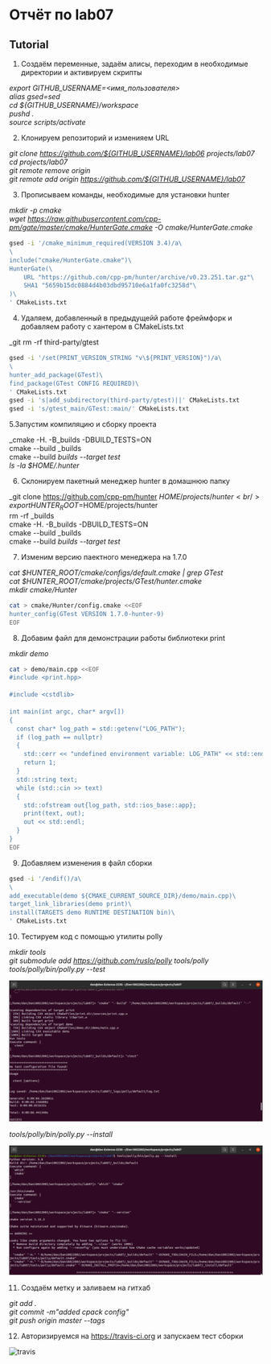 # Отчёт по lab07

## Tutorial

1. Создаём переменные, задаём алисы, переходим в необходимые директории и активируем скрипты

_export GITHUB_USERNAME=<имя_пользователя><br/>
alias gsed=sed<br/>
cd ${GITHUB_USERNAME}/workspace<br/>
pushd .<br/>
source scripts/activate_

2. Клонируем репозиторий и изменияем URL

_git clone https://github.com/${GITHUB_USERNAME}/lab06 projects/lab07<br/>
cd projects/lab07<br/>
git remote remove origin<br/>
git remote add origin https://github.com/${GITHUB_USERNAME}/lab07_

3. Прописываем команды, необходимые для установки hunter

_mkdir -p cmake<br/>
wget https://raw.githubusercontent.com/cpp-pm/gate/master/cmake/HunterGate.cmake -O cmake/HunterGate.cmake_
```sh
gsed -i '/cmake_minimum_required(VERSION 3.4)/a\
\
include("cmake/HunterGate.cmake")\
HunterGate(\
    URL "https://github.com/cpp-pm/hunter/archive/v0.23.251.tar.gz"\
    SHA1 "5659b15dc0884d4b03dbd95710e6a1fa0fc3258d"\
)\
' CMakeLists.txt
```

4. Удаляем, добавленный в предыдущейй работе фреймфорк и добавляем работу с хантером в CMakeLists.txt

_git rm -rf third-party/gtest
```sh
gsed -i '/set(PRINT_VERSION_STRING "v\${PRINT_VERSION}")/a\
\
hunter_add_package(GTest)\
find_package(GTest CONFIG REQUIRED)\
' CMakeLists.txt
gsed -i 's|add_subdirectory(third-party/gtest)||' CMakeLists.txt
gsed -i 's/gtest_main/GTest::main/' CMakeLists.txt
```

5.Запустим компиляцию и сборку проекта

_cmake -H. -B_builds -DBUILD_TESTS=ON<br/>
cmake --build _builds<br/>
cmake --build _builds --target test<br/>
ls -la $HOME/.hunter_

6. Склонируем пакетный менеджер hunter в домашнюю папку

_git clone https://github.com/cpp-pm/hunter $HOME/projects/hunter<br/>
export HUNTER_ROOT=$HOME/projects/hunter<br/>
rm -rf _builds<br/>
cmake -H. -B_builds -DBUILD_TESTS=ON<br/>
cmake --build _builds<br/>
cmake --build _builds --target test_

7. Изменим версию паектного менеджера на 1.7.0

_cat $HUNTER_ROOT/cmake/configs/default.cmake | grep GTest<br/>
cat $HUNTER_ROOT/cmake/projects/GTest/hunter.cmake<br/>
mkdir cmake/Hunter_
```sh
cat > cmake/Hunter/config.cmake <<EOF
hunter_config(GTest VERSION 1.7.0-hunter-9)
EOF
```

8. Добавим файл для демонстрации работы библиотеки print

_mkdir demo_
```sh
cat > demo/main.cpp <<EOF
#include <print.hpp>

#include <cstdlib>

int main(int argc, char* argv[])
{
  const char* log_path = std::getenv("LOG_PATH");
  if (log_path == nullptr)
  {
    std::cerr << "undefined environment variable: LOG_PATH" << std::endl;
    return 1;
  }
  std::string text;
  while (std::cin >> text)
  {
    std::ofstream out{log_path, std::ios_base::app};
    print(text, out);
    out << std::endl;
  }
}
EOF
```

9. Добавляем изменения в файл сборки

```sh
gsed -i '/endif()/a\
\
add_executable(demo ${CMAKE_CURRENT_SOURCE_DIR}/demo/main.cpp)\
target_link_libraries(demo print)\
install(TARGETS demo RUNTIME DESTINATION bin)\
' CMakeLists.txt
```

10. Тестируем код с помощью утилиты polly

_mkdir tools<br/>
git submodule add https://github.com/ruslo/polly tools/polly<br/>
tools/polly/bin/polly.py --test_

![1](https://github.com/Dan10022002/lab07/blob/master/1.png)

_tools/polly/bin/polly.py --install_

![2](https://github.com/Dan10022002/lab07/blob/master/2.png)

11. Создаём метку и заливаем на гитхаб

_git add .<br/>
git commit -m"added cpack config"<br/>
git push origin master --tags_

12. Авторизируемся на  https://travis-ci.org и запускаем тест сборки

![travis](https://api.travis-ci.org/Dan10022002/lab07.svg?branch=master&status=passed)
